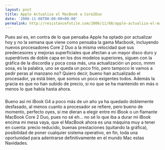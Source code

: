 ```yaml
---
layout: post
title: Apple Actualiza el MacBook a Core2Duo
date: '2006-11-08T00:00:00+00:00'
permalink: http://resistancefutile.com/2006/11/08/apple-actualiza-el-macbook-a-core2duo/
---
```

Pues así es, en contra de lo que pensaba Apple ha optado por actualizar hoy y no la semana que viene como pensaba la gama Macbook, incluyendo nuevos procesadores Core 2 Duo a la misma velocidad que sus predecesores y mejoras superficiales que afectan a un mayor disco duro y superdrives de doble capa en los dos modelos superiores, siguen con la gráfica de la discordia y poca cosa más, una actualización un poco, mmm sosa, es la palabra, uno se queda un poco frío, pero tampoco le vamos a pedir peras al manzano no? Quiero decir, bueno han actualizado el procesador, ya está bien, que somos un poco exigentes todos. Además la gracia es que no han subido de precio, si no que se ha mantenido en más o menos lo que había hasta ahora.

<a href="http://www.apple.com/es/macbook/macbook.html"><img style="display:block; margin:0px auto 10px; text-align:center;cursor:pointer; cursor:hand;" src="http://photos1.blogger.com/blogger2/4553/2422/1600/Imagen%202.2.jpg" border="0" alt="" /></a>Bueno así mi iBook G4 a poco más de un año ya ha quedado doblemente desfasado, al menos cuanto a procesador se refiere, pero bueno de momento, perfecto oyes, si me dieran a elegir entre mi iBook o un flamante MacBook Core 2 Duo, pues no sé eh... no sé lo que iba a durar mi iBook encima mi mesa vaya, que el MacBook ahora es una máquina muy a tener en cuenta: precio reducido, buenas prestaciones (quitando la gráfica), posibilidad de poner cualquier sistema operativo, en fin, toda una oportunidad para adentrarse definitivamente en el mundo Mac estas Navidades.
